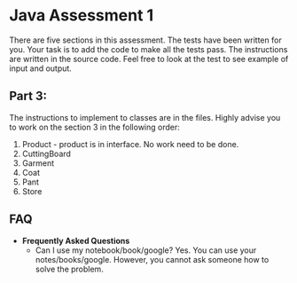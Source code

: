 # Java Assessment 1
There are five sections in this assessment. The tests have been written for you. Your task is to add the code to make all the tests pass. The instructions are written in the source code. Feel free to look at the test to see example of input and output. 

## Part 3:

The instructions to implement to classes are in the files. Highly advise you to work on the section 3 in the following order:
1. Product - product is in interface. No work need to be done.
2. CuttingBoard
3. Garment
4. Coat
5. Pant
6. Store

## FAQ
* **Frequently Asked Questions**
   * Can I use my notebook/book/google? Yes. You can use your notes/books/google. However, you cannot ask someone how to solve the problem.
